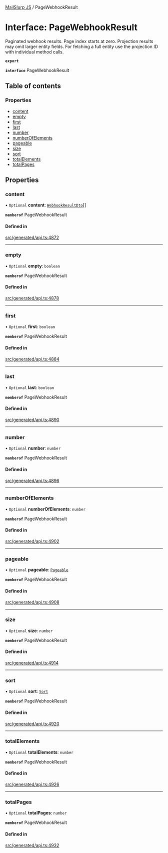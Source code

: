 [MailSlurp JS](../README.md) / PageWebhookResult

# Interface: PageWebhookResult

Paginated webhook results. Page index starts at zero. Projection results may omit larger entity fields. For fetching a full entity use the projection ID with individual method calls.

**`export`**

**`interface`** PageWebhookResult

## Table of contents

### Properties

- [content](PageWebhookResult.md#content)
- [empty](PageWebhookResult.md#empty)
- [first](PageWebhookResult.md#first)
- [last](PageWebhookResult.md#last)
- [number](PageWebhookResult.md#number)
- [numberOfElements](PageWebhookResult.md#numberofelements)
- [pageable](PageWebhookResult.md#pageable)
- [size](PageWebhookResult.md#size)
- [sort](PageWebhookResult.md#sort)
- [totalElements](PageWebhookResult.md#totalelements)
- [totalPages](PageWebhookResult.md#totalpages)

## Properties

### content

• `Optional` **content**: [`WebhookResultDto`](WebhookResultDto.md)[]

**`memberof`** PageWebhookResult

#### Defined in

[src/generated/api.ts:4872](https://github.com/mailslurp/mailslurp-client/blob/004c609/src/generated/api.ts#L4872)

___

### empty

• `Optional` **empty**: `boolean`

**`memberof`** PageWebhookResult

#### Defined in

[src/generated/api.ts:4878](https://github.com/mailslurp/mailslurp-client/blob/004c609/src/generated/api.ts#L4878)

___

### first

• `Optional` **first**: `boolean`

**`memberof`** PageWebhookResult

#### Defined in

[src/generated/api.ts:4884](https://github.com/mailslurp/mailslurp-client/blob/004c609/src/generated/api.ts#L4884)

___

### last

• `Optional` **last**: `boolean`

**`memberof`** PageWebhookResult

#### Defined in

[src/generated/api.ts:4890](https://github.com/mailslurp/mailslurp-client/blob/004c609/src/generated/api.ts#L4890)

___

### number

• `Optional` **number**: `number`

**`memberof`** PageWebhookResult

#### Defined in

[src/generated/api.ts:4896](https://github.com/mailslurp/mailslurp-client/blob/004c609/src/generated/api.ts#L4896)

___

### numberOfElements

• `Optional` **numberOfElements**: `number`

**`memberof`** PageWebhookResult

#### Defined in

[src/generated/api.ts:4902](https://github.com/mailslurp/mailslurp-client/blob/004c609/src/generated/api.ts#L4902)

___

### pageable

• `Optional` **pageable**: [`Pageable`](Pageable.md)

**`memberof`** PageWebhookResult

#### Defined in

[src/generated/api.ts:4908](https://github.com/mailslurp/mailslurp-client/blob/004c609/src/generated/api.ts#L4908)

___

### size

• `Optional` **size**: `number`

**`memberof`** PageWebhookResult

#### Defined in

[src/generated/api.ts:4914](https://github.com/mailslurp/mailslurp-client/blob/004c609/src/generated/api.ts#L4914)

___

### sort

• `Optional` **sort**: [`Sort`](Sort.md)

**`memberof`** PageWebhookResult

#### Defined in

[src/generated/api.ts:4920](https://github.com/mailslurp/mailslurp-client/blob/004c609/src/generated/api.ts#L4920)

___

### totalElements

• `Optional` **totalElements**: `number`

**`memberof`** PageWebhookResult

#### Defined in

[src/generated/api.ts:4926](https://github.com/mailslurp/mailslurp-client/blob/004c609/src/generated/api.ts#L4926)

___

### totalPages

• `Optional` **totalPages**: `number`

**`memberof`** PageWebhookResult

#### Defined in

[src/generated/api.ts:4932](https://github.com/mailslurp/mailslurp-client/blob/004c609/src/generated/api.ts#L4932)
